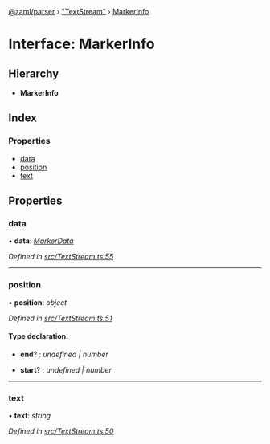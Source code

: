 [@zaml/parser](../README.md) › ["TextStream"](../modules/_textstream_.md) › [MarkerInfo](_textstream_.markerinfo.md)

# Interface: MarkerInfo

## Hierarchy

* **MarkerInfo**

## Index

### Properties

* [data](_textstream_.markerinfo.md#data)
* [position](_textstream_.markerinfo.md#position)
* [text](_textstream_.markerinfo.md#text)

## Properties

###  data

• **data**: *[MarkerData](../modules/_textstream_.md#markerdata)*

*Defined in [src/TextStream.ts:55](https://github.com/nexushubs/zaml-lang/blob/4389e8b/packages/zaml-parser/src/TextStream.ts#L55)*

___

###  position

• **position**: *object*

*Defined in [src/TextStream.ts:51](https://github.com/nexushubs/zaml-lang/blob/4389e8b/packages/zaml-parser/src/TextStream.ts#L51)*

#### Type declaration:

* **end**? : *undefined | number*

* **start**? : *undefined | number*

___

###  text

• **text**: *string*

*Defined in [src/TextStream.ts:50](https://github.com/nexushubs/zaml-lang/blob/4389e8b/packages/zaml-parser/src/TextStream.ts#L50)*
